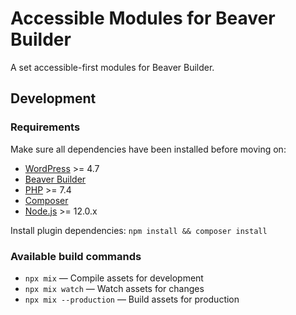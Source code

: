 # Accessible Modules for Beaver Builder
 A set accessible-first modules for Beaver Builder.

## Development

### Requirements
Make sure all dependencies have been installed before moving on:

* [WordPress](https://wordpress.org/) >= 4.7
* [Beaver Builder](https://www.wpbeaverbuilder.com)
* [PHP](https://secure.php.net/manual/en/install.php) >= 7.4
* [Composer](https://getcomposer.org)
* [Node.js](http://nodejs.org/) >= 12.0.x

Install plugin dependencies:
`npm install && composer install`

### Available build commands
* `npx mix` — Compile assets for development
* `npx mix watch` — Watch assets for changes
* `npx mix --production` — Build assets for production
